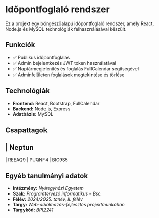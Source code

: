 # Időpontfoglaló rendszer

Ez a projekt egy böngészőalapú időpontfoglaló rendszer, amely React, Node.js és MySQL technológiák felhasználásával készült.

## Funkciók

- ✅ Publikus időpontfoglalás
- ✅ Admin bejelentkezés JWT token használatával
- ✅ Naptármegjelenítés és foglalás FullCalendar segítségével
- ✅ Adminfelületen foglalások megtekintése és törlése

## Technológiák

- **Frontend:** React, Bootstrap, FullCalendar
- **Backend:** Node.js, Express
- **Adatbázis:** MySQL

## Csapattagok

| Neptun
---------
| REEAQ9
| PUQNF4
| BIG9S5

## Egyéb tanulmányi adatok

- **Intézmény:** *Nyíregyházi Egyetem*
- **Szak:** *Programtervező informatikus - Bsc.*
- **Félév:** *2024/2025. tanév, II. félév*
- **Tárgy:** *Web-alkalmazás-fejlesztés projektmunkában*
- **Tárgykód:** *BPI2241*
